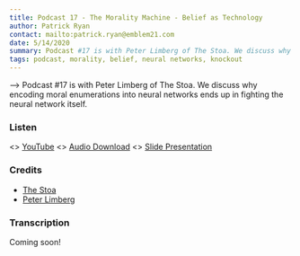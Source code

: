 ```yaml
---
title: Podcast 17 - The Morality Machine - Belief as Technology
author: Patrick Ryan
contact: mailto:patrick.ryan@emblem21.com
date: 5/14/2020
summary: Podcast #17 is with Peter Limberg of The Stoa. We discuss why encoding moral enumerations into neural networks ends up in fighting the neural network itself.
tags: podcast, morality, belief, neural networks, knockout
---
```

--> Podcast #17 is with Peter Limberg of The Stoa. We discuss why encoding moral enumerations into neural networks ends up in fighting the neural network itself.

### Listen

<> [YouTube](https://www.youtube.com/watch?v=kNCm-fXqyTM&list=PLoZ5e3aD_LuR5BebduVA8tsXKppHDr_Vu&index=5)
<> [Audio Download](https://mega.nz/file/StsFjYjY#8bx2aYI9Lq5kQp0jjdG6k5pIvSa--aFjlMXxLMPE6qI)
<> [Slide Presentation](https://docs.google.com/presentation/d/1yBte0bSpbQpajeO94C4KdMYuL6cNhDsoaNBRHFaDogM/edit?usp=sharing)

### Credits

* [The Stoa](https://thestoa.ca/)
* [Peter Limberg](https://twitter.com/peternlimberg)

### Transcription

Coming soon!